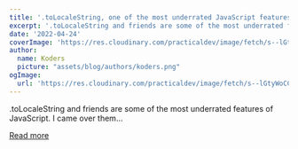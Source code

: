 ```yaml
---
title: '.toLocaleString, one of the most underrated JavaScript features'
excerpt: '.toLocaleString and friends are some of the most underrated features of JavaScript. I came over them...'
date: '2022-04-24'
coverImage: 'https://res.cloudinary.com/practicaldev/image/fetch/s--lGtyWoCC--/c_imagga_scale,f_auto,fl_progressive,h_420,q_auto,w_1000/https://dev-to-uploads.s3.amazonaws.com/uploads/articles/rtprrxqjj0mxi2a2f3dz.png'
author:
  name: Koders
  picture: "assets/blog/authors/koders.png"
ogImage:
  url: 'https://res.cloudinary.com/practicaldev/image/fetch/s--lGtyWoCC--/c_imagga_scale,f_auto,fl_progressive,h_420,q_auto,w_1000/https://dev-to-uploads.s3.amazonaws.com/uploads/articles/rtprrxqjj0mxi2a2f3dz.png'
---
```


.toLocaleString and friends are some of the most underrated features of JavaScript. I came over them...

[Read more](https://dev.to/siddharthshyniben/tolocalestring-one-of-the-most-underrated-javascript-features-lid)
